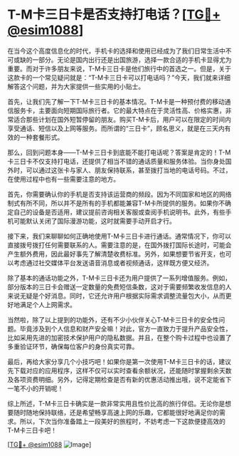# T-M卡三日卡是否支持打电话？[[TG💪+ @esim1088](https://t.me/s/esim1088)]

在当今这个高度信息化的时代，手机卡的选择和使用已经成为了我们日常生活中不可或缺的一部分。无论是国内出行还是出国旅游，选择一款合适的手机卡显得尤为重要。而对于许多朋友来说，T-M卡三日卡是他们旅行中的首选之一。但是，关于这款卡的一个常见疑问就是：“T-M卡三日卡可以打电话吗？”今天，我们就来详细解答这个问题，并为大家提供一些实用的小贴士。

首先，让我们先了解一下T-M卡三日卡的基本情况。T-M卡是一种预付费的移动通信服务卡，主要面向短期国际旅行者。它的最大特点在于灵活性高、价格实惠，非常适合那些计划在国外短暂停留的朋友。购买T-M卡后，用户可以在限定的时间内享受通话、短信以及上网等服务。而所谓的“三日卡”，顾名思义，就是在三天内有效的一种套餐形式。

那么，回到问题本身——T-M卡三日卡到底能不能打电话呢？答案是肯定的！T-M卡三日卡不仅支持打电话，还提供了相当不错的通话质量和服务体验。当你身处国外时，可以通过这张卡与家人、朋友保持联系，甚至拨打当地的电话号码。不过，在使用过程中也有一些需要注意的地方。

首先，你需要确认你的手机是否支持该运营商的频段。因为不同国家和地区的网络制式有所不同，所以并不是所有的手机都能兼容T-M卡所提供的服务。如果你不确定自己的设备是否适用，建议提前咨询相关客服或查阅手机说明书。此外，有些手机可能默认关闭了国际漫游功能，这时就需要手动开启才行。

接下来，我们来聊聊如何正确地使用T-M卡三日卡进行通话。通常情况下，你可以直接拨号拨打任何需要联系的人。需要注意的是，在国外拨打国际长途时，可能会产生额外费用，因此最好事先了解清楚收费标准。另外，如果想要节省开支，也可以考虑通过社交媒体平台发送语音消息或者视频通话，这样既方便又经济。

除了基本的通话功能之外，T-M卡三日卡还为用户提供了一系列增值服务。例如，部分版本的三日卡会赠送一定数量的免费短信条数，这对于需要频繁收发信息的人来说无疑是个好消息。同时，它还允许用户根据实际需求调整流量包大小，从而更好地满足个人上网需求。

当然啦，除了以上提到的功能外，还有不少小伙伴关心T-M卡三日卡的安全性问题。毕竟涉及到个人信息和财产安全嘛！对此，官方一直致力于提升产品安全性，比如采用先进的加密技术保护用户的隐私数据。并且，在整个购卡过程中也设置了多重验证环节，确保每位客户的身份真实可靠。

最后，再给大家分享几个小技巧吧！如果你是第一次使用T-M卡三日卡的话，建议先下载对应的应用程序，这样不仅可以实时查看余额状况，还能随时掌握剩余天数及各项资费明细。另外，记得定期检查是否有新的优惠活动推出哦，说不定能省下一笔不小的开销呢！

综上所述，T-M卡三日卡确实是一款非常实用且性价比高的旅行伴侣。无论你是想要随时随地保持联络，还是希望畅享高速上网的乐趣，它都能很好地满足你的需求。所以，下次当你准备踏上一段美好的旅程时，不妨考虑一下这款便捷高效的T-M卡三日卡吧！

[[TG💪+ @esim1088](https://t.me/s/esim1088) ![Image](https://i.postimg.cc/4NQfJmqS/Snipaste-2025-05-13-00-14-12.png)]